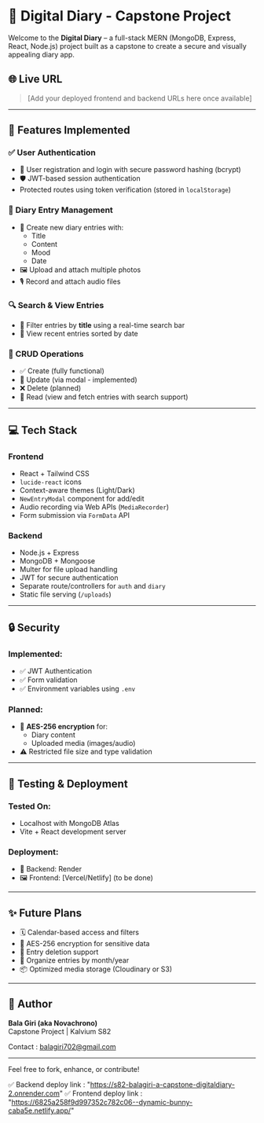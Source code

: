 # 📓 Digital Diary - Capstone Project

Welcome to the **Digital Diary** – a full-stack MERN (MongoDB, Express, React, Node.js) project built as a capstone to create a secure and visually appealing diary app.

## 🌐 Live URL
> [Add your deployed frontend and backend URLs here once available]

---

## 📌 Features Implemented

### ✅ User Authentication
- 🔐 User registration and login with secure password hashing (bcrypt)
- 🛡️ JWT-based session authentication
- Protected routes using token verification (stored in `localStorage`)

### 📝 Diary Entry Management
- 🧾 Create new diary entries with:
  - Title
  - Content
  - Mood
  - Date
- 🖼️ Upload and attach multiple photos
- 🎙️ Record and attach audio files

### 🔍 Search & View Entries
- 🔎 Filter entries by **title** using a real-time search bar
- 📅 View recent entries sorted by date

### 🧰 CRUD Operations
- ✅ Create (fully functional)
- 🔁 Update (via modal - implemented)
- ❌ Delete (planned)
- 🔎 Read (view and fetch entries with search support)

---

## 💻 Tech Stack

### Frontend
- React + Tailwind CSS
- `lucide-react` icons
- Context-aware themes (Light/Dark)
- `NewEntryModal` component for add/edit
- Audio recording via Web APIs (`MediaRecorder`)
- Form submission via `FormData` API

### Backend
- Node.js + Express
- MongoDB + Mongoose
- Multer for file upload handling
- JWT for secure authentication
- Separate route/controllers for `auth` and `diary`
- Static file serving (`/uploads`)

---

## 🔒 Security

### Implemented:
- ✅ JWT Authentication
- ✅ Form validation
- ✅ Environment variables using `.env`

### Planned:
- 🧠 **AES-256 encryption** for:
  - Diary content
  - Uploaded media (images/audio)
- ⚠️ Restricted file size and type validation


---

## 🧪 Testing & Deployment

### Tested On:
- Localhost with MongoDB Atlas
- Vite + React development server

### Deployment:
- 🔧 Backend: Render
- 🖼️ Frontend: [Vercel/Netlify] (to be done)

---

## ✨ Future Plans

- 🗓️ Calendar-based access and filters
- 🔐 AES-256 encryption for sensitive data
- 🧽 Entry deletion support
- 📁 Organize entries by month/year
- 📦 Optimized media storage (Cloudinary or S3)

---

## 🙌 Author

**Bala Giri (aka Novachrono)**  
Capstone Project | Kalvium S82

Contact : balagiri702@gmail.com

---

Feel free to fork, enhance, or contribute!


✅ Backend deploy link  : "https://s82-balagiri-a-capstone-digitaldiary-2.onrender.com"
✅ Frontend deploy link : "https://6825a258f9d997352c782c06--dynamic-bunny-caba5e.netlify.app/"